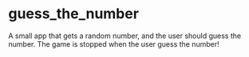 # guess_the_number
A small app that gets a random number, and the user should guess the number. The game is stopped when the user guess the number!

